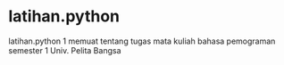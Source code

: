 # latihan.python
latihan.python 1 memuat tentang tugas mata kuliah bahasa pemograman semester 1 Univ. Pelita Bangsa
